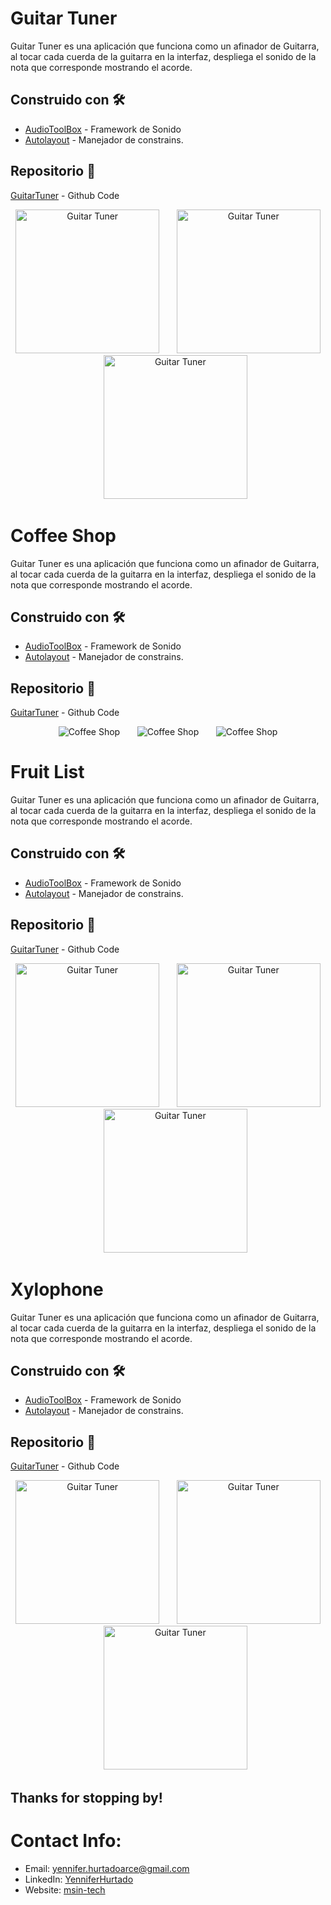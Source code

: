 # Guitar Tuner

Guitar Tuner es una aplicación que funciona como un afinador de Guitarra, al tocar cada cuerda de la guitarra en la interfaz, despliega el sonido de la nota que corresponde mostrando el acorde.

## Construido con 🛠️

* [AudioToolBox](https://developer.apple.com/documentation/audiotoolbox) - Framework de Sonido
* [Autolayout](https://developer.apple.com/library/archive/documentation/UserExperience/Conceptual/AutolayoutPG/index.html) - Manejador de constrains.

## Repositorio 📖

[GuitarTuner](https://github.com/YenniferHurtado/guitarTuner-app-swift) - Github Code

<p align="center">
<img src="images/guitarTuner1.png" width="230"  title="Guitar Tuner">
&nbsp;&nbsp;&nbsp;&nbsp;&nbsp;

<img src="images/GuitarTuner2.png" width="230" title="Guitar Tuner">
&nbsp;&nbsp;&nbsp;&nbsp;&nbsp;

<img src="images/GuitarTuner3.png" width="230" title="Guitar Tuner">
</p>


# Coffee Shop

Guitar Tuner es una aplicación que funciona como un afinador de Guitarra, al tocar cada cuerda de la guitarra en la interfaz, despliega el sonido de la nota que corresponde mostrando el acorde.

## Construido con 🛠️

* [AudioToolBox](https://developer.apple.com/documentation/audiotoolbox) - Framework de Sonido
* [Autolayout](https://developer.apple.com/library/archive/documentation/UserExperience/Conceptual/AutolayoutPG/index.html) - Manejador de constrains.

## Repositorio 📖

[GuitarTuner](https://github.com/YenniferHurtado/guitarTuner-app-swift) - Github Code

<p align="center">
<img src="images/coffee1.png"  title="Coffee Shop">
&nbsp;&nbsp;&nbsp;&nbsp;&nbsp;

<img src="images/coffee2.png" title="Coffee Shop">
&nbsp;&nbsp;&nbsp;&nbsp;&nbsp;

<img src="images/coffee3.png" title="Coffee Shop">
</p>




# Fruit List

Guitar Tuner es una aplicación que funciona como un afinador de Guitarra, al tocar cada cuerda de la guitarra en la interfaz, despliega el sonido de la nota que corresponde mostrando el acorde.

## Construido con 🛠️

* [AudioToolBox](https://developer.apple.com/documentation/audiotoolbox) - Framework de Sonido
* [Autolayout](https://developer.apple.com/library/archive/documentation/UserExperience/Conceptual/AutolayoutPG/index.html) - Manejador de constrains.

## Repositorio 📖

[GuitarTuner](https://github.com/YenniferHurtado/guitarTuner-app-swift) - Github Code

<p align="center">
<img src="images/guitarTuner1.png" width="230"  title="Guitar Tuner">
&nbsp;&nbsp;&nbsp;&nbsp;&nbsp;

<img src="images/GuitarTuner2.png" width="230" title="Guitar Tuner">
&nbsp;&nbsp;&nbsp;&nbsp;&nbsp;

<img src="images/GuitarTuner3.png" width="230" title="Guitar Tuner">
</p>



# Xylophone

Guitar Tuner es una aplicación que funciona como un afinador de Guitarra, al tocar cada cuerda de la guitarra en la interfaz, despliega el sonido de la nota que corresponde mostrando el acorde.

## Construido con 🛠️

* [AudioToolBox](https://developer.apple.com/documentation/audiotoolbox) - Framework de Sonido
* [Autolayout](https://developer.apple.com/library/archive/documentation/UserExperience/Conceptual/AutolayoutPG/index.html) - Manejador de constrains.

## Repositorio 📖

[GuitarTuner](https://github.com/YenniferHurtado/guitarTuner-app-swift) - Github Code

<p align="center">
<img src="images/guitarTuner1.png" width="230"  title="Guitar Tuner">
&nbsp;&nbsp;&nbsp;&nbsp;&nbsp;

<img src="images/GuitarTuner2.png" width="230" title="Guitar Tuner">
&nbsp;&nbsp;&nbsp;&nbsp;&nbsp;

<img src="images/GuitarTuner3.png" width="230" title="Guitar Tuner">
</p>


## Thanks for stopping by!

# Contact Info:

- Email: yennifer.hurtadoarce@gmail.com
- LinkedIn: [YenniferHurtado](https://www.linkedin.com/in/yenniferhurtado/)
- Website: [msin-tech](https://msin-tech.com/)